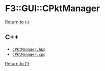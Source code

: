 # F3::GUI::CPktManager

[Return to `F3`](/docs/F3.md)

## C++

- [`CPktManager.hpp`](/c++/include/CPktManager.hpp)
- [`CPktManager.cpp`](/c++/source/CPktManager.cpp)

[Return to `F3`](/docs/F3.md)